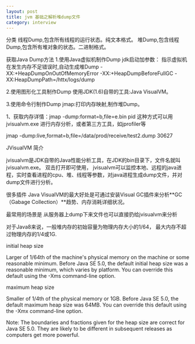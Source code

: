 ```yaml
---
layout: post
title: jvm 基础之解析堆dump文件
category: interview
---
```


分类
线程Dump,包含所有线程的运行状态。纯文本格式。
堆Dump,包含线程Dump,包含所有堆对象的状态。二进制格式。


获取Java Dump方法
1.使用Java虚拟机制作Dump jdk启动加参数：
指示虚拟机在发生内存不足错误时,自动生成堆Dump
-XX:+HeapDumpOnOutOfMemoryError
-XX:+HeapDumpBeforeFullGC
-XX:HeapDumpPath=/httx/logs/dump


2.使用图形化工具制作Dump
使用JDK(1.6)自带的工具:Java VisualVM。


3.使用命令行制作Dump
jmap:打印内存映射,制作堆Dump。

 1、获取内存详情：jmap -dump:format=b,file=e.bin pid
这种方式可以用 jvisualvm.exe 进行内存分析，或者第三方工具，如jprofiler等

jmap -dump:live,format=b,file=/data/prod/receive/test2.dump 30627

JVisualVM 简介

 jvisualvm是JDK自带的Java性能分析工具，在JDK的bin目录下，文件名就叫jvisualvm.exe。 双击打开即可使用， jvisualvm可以监控本地、远程的java进程，实时查看进程的cpu、堆、线程等参数，对java进程生成dump文件，并对dump文件进行分析。 

很多插件   Java VisualVM的最大好处是可通过安装Visual GC插件来分析**GC（Gabage Collection）**趋势、内存消耗详细状况。 

最常用的场景是 从服务器上dump下来文件也可以直接扔给jvisualvm来分析 














对于Java8来说，一般堆内存的初始容量为物理内存大小的1/64， 最大内存不超过物理内存的1/4或1G.

initial heap size

Larger of 1/64th of the machine's physical memory on the machine or some reasonable minimum. Before Java SE 5.0, the default initial heap size was a reasonable minimum, which varies by platform. You can override this default using the -Xms command-line option.

maximum heap size

Smaller of 1/4th of the physical memory or 1GB. Before Java SE 5.0, the default maximum heap size was 64MB. You can override this default using the -Xmx command-line option.

Note: The boundaries and fractions given for the heap size are correct for Java SE 5.0. They are likely to be different in subsequent releases as computers get more powerful.



